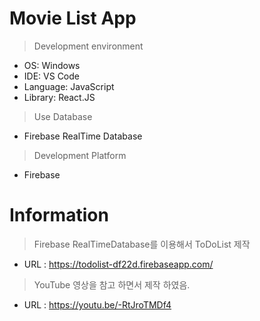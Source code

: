 # Movie List App

> Development environment

- OS: Windows
- IDE: VS Code
- Language: JavaScript
- Library: React.JS

> Use Database

- Firebase RealTime Database

> Development Platform

- Firebase

# Information

> Firebase RealTimeDatabase를 이용해서 ToDoList 제작
  - URL : https://todolist-df22d.firebaseapp.com/
> YouTube 영상을 참고 하면서 제작 하였음.
  - URL : https://youtu.be/-RtJroTMDf4
